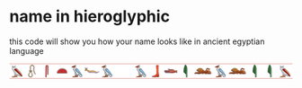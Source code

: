 # name in hieroglyphic
this code will show you how your name looks like in ancient egyptian language

![Mostafa Abdelaleem in hieroglyphic](https://raw.githubusercontent.com/Mostafa-Abdelaleem/name_in_hieroglyphic/main/NameInHeir.png)

